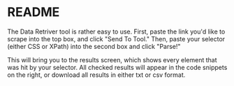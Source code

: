 ﻿# README
The Data Retriver tool is rather easy to use. First, paste the link you'd like to scrape into the top box, and click "Send To Tool." Then, paste your selector (either CSS or XPath) into the second box and click "Parse!"

This will bring you to the results screen, which shows every element that was hit by your selector. All checked results will appear in the code snippets on the right, or download all results in either txt or csv format.